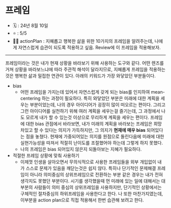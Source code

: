 # 프레임
- 🗓 : 24년 8월 10일 
- ⭐ : 5/5
- 🏃‍♂ actionPlan : 지혜롭고 행복한 삶을 위한 10가지의 프레임을 알려주는데, 나에게 자연스럽게 습관이 되도록 적용하고 싶음. Review에 이 프레임을 적용해보자. 
---
프레임이라는 것은 내가 현재 상황을 바라보기 위해 사용하는 도구와 같다. 
어떤 렌즈를 거쳐 상황을 바라보느냐에 따라 주관적 해석이 달라지므로, 지혜롭게 프레임을 적용하는 것은 행복한 삶과 밀접한 연관이 있다. 
아래의 키워드가 가장 와닿았던 부분들이다. 
- bias 
	- 어떤 프레임을 가지는데 있어서 자연스럽게 갖게 되는 bias를 인지하여 mean-centering 하는 과정이 필요하다. 특히 와닿았던 부분은 미래에 대한 계획을 세우는 부분이었는데, 나의 경우 아이디어가 굉장히 많이 떠오르는 편이다. 그리고 그런 아이디어를 실천하기 위해 여러 계획을 세우는걸 즐기는데, 그 과정에서 나도 모르게 내가 할 수 있는것 이상으로 무리하게 계획을 세우는 편이다. 프레임에 대한 bias 관점에서 바라보면, 내가 미래의 계획을 바라보는 프레임은 희망차있고 할 수 있다는 의지가 가득하지만, 그 의지가 **현재에 매우 bias** 되어있다는 점을 놓쳤다. 현재에 가중되어있는 의지를 원점으로 돌린다음에 미래에 대한 실현가능성을 따져서 적절히 난이도를 조절했어야 하는데 그렇게 하지 못했다. 
	- 나의 프레임은 bias 되어있지 않은지 되돌아보는 지혜가 필요하다. 
- 적절한 프레임 상황에 맞춰 사용하기 
	- 이제껏 인생을 살아오면서 무의식적으로 사용한 프레임들을 외부 개입없이 내가 스스로 문제가 있음을 깨닫는것은 쉽지 않다. 특히나 단기적인 문제해결 프레임이 아니라 의미중심의 상위프레임으로 전환하는 부분 같은 경우는 내가 전혀 생각지도 못했던 부분이다. 시기를 생각했을때 먼 미래에 있는 일에 대해서는 대부분의 사람들이 의미 중심의 상위프레임을 사용하지만, 단기적인 상황에서는 구체적인 절차중심의 하위프레임을 사용한다고 한다. 나 또한 마찬가지였는데, 이부분을 action plan으로 직접 적용해서 한번 습관해 보려고 한다. 

